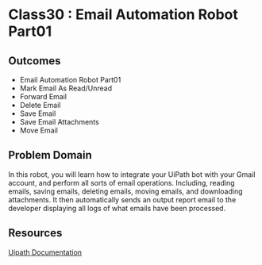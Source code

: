 # Class30 : Email Automation Robot Part01

## Outcomes

- Email Automation Robot Part01
- Mark Email As Read/Unread
- Forward Email
- Delete Email
- Save Email
- Save Email Attachments
- Move Email

## Problem Domain 

In this robot, you will learn how to integrate your UiPath bot with your Gmail account, and perform all sorts of email operations. Including, reading emails, saving emails, deleting emails, moving emails, and downloading attachments. It then automatically sends an output report email to the developer displaying all logs of what emails have been processed.

## Resources

[Uipath Documentation](https://docs.uipath.com/)
